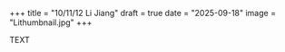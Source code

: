 +++
title = "10/11/12 Li Jiang"
draft = true
date = "2025-09-18"
image = "Lithumbnail.jpg"
+++

TEXT

